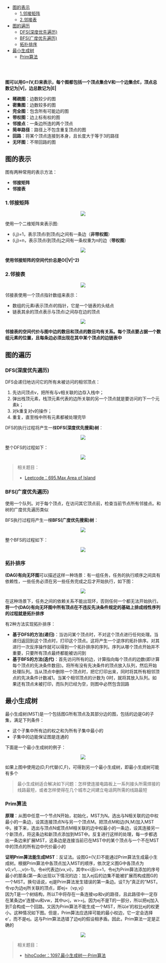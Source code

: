 * [图的表示](#图的表示)
    - [1.邻接矩阵](#1邻接矩阵)
    - [2.邻接表](#2邻接表)
* [图的遍历](#图的遍历)
    * [DFS(深度优先遍历)](#dfs深度优先遍历)
    * [BFS(广度优先遍历)](#bfs广度优先遍历)
    * [拓扑排序](#拓扑排序)
* [最小生成树](#最小生成树) 
    * [Prim算法](#Prim算法) 

<br>
<br>

**图可以用G=(V,E)来表示，每个图都包括一个顶点集合V和一个边集合E，顶点总数记为|V|，边总数记为|E|**

* **稀疏图**：边数较少的图
* **密集图**：边数较多的图
* **完全图**：包含所有可能边的图
* **带权图**：边上标有权的图
* **邻接点**：一条边所连的两个顶点
* **简单路径**：路径上不包含重复顶点的图
* **回路**：将某个顶点连接到本身，且长度大于等于3的路径
* **无环图**：不带回路的图

## 图的表示

图有两种常用的表示方法：

* **邻接矩阵**
* **邻接表**

### 1.邻接矩阵

<div align="center"> <img src="../pic/al-graph-1.png"/> </div>

使用一个二维矩阵来表示图:

* (i,j)=1，表示顶点i到顶点j之间有一条边（**非带权图**）
* (i,j)=n，表示顶点i到顶点j之间有一条权重为n的边（**带权图**）

<div align="center"> <img src="../pic/al-graph-2.png"/> </div>

**使用邻接矩阵的空间代价总是O(|V|^2)**

### 2.邻接表

<div align="center"> <img src="../pic/al-graph-1.png"/> </div>

邻接表使用一个顶点指针数组来表示：

* 数组的元素i表示顶点i的指针，它是一个链表的头结点
* 链表其余的顶点表示与顶点i之间存在边的顶点

<div align="center"> <img src="../pic/al-graph-3.png"/> </div>

**邻接表的空间代价与图中边的数目和顶点的数目均有关系。每个顶点要占据一个数组元素的位置，且每条边必须出现在其中某个顶点的边链表中**

## 图的遍历

### DFS(深度优先遍历)

DFS会递归地访问它的所有未被访问的相邻顶点：

1. 先访问顶点v，把所有与v相关联的边存入栈中；
2. 弹出栈顶元素，栈顶元素代表的边所关联的另一个顶点就是要访问的下一个元素k；
3. 对k重复对v的操作；
4. 重复，直至栈中所有元素都被处理完毕

DFS的执行过程将产生一棵**DFS(深度优先搜索)树**：

<div align="center"> <img src="../pic/al-graph-4.png"/> </div>

整个DFS的过程如下：

<div align="center"> <img src="../pic/al-graph-5.png"/> </div>

> 相关题目：
> * [Leetcode：695.Max Area of Island](https://leetcode.com/problems/max-area-of-island/description/)

### BFS(广度优先遍历)

使用一个队列。对于每个顶点，在访问其它顶点前，检查当前节点所有邻接点。和树的广度优先遍历类似

BFS执行过程将产生一棵**BFS(广度优先搜索)树**：

<div align="center"> <img src="../pic/al-graph-6.png"/> </div>

整个BFS的过程如下：

<div align="center"> <img src="../pic/al-graph-7.png"/> </div>

### 拓扑排序

**(DAG)有向无环图**可以描述这样一种场景：有一组任务，任务的执行顺序之间具有依赖性，一些任务必须在另一些任务完成之后才开始执行，如下图：

<div align="center"> <img src="../pic/al-graph-8.png"/> </div>

在这种场景下，任务之间的依赖关系不能出现环，否则任何一个都无法开始执行。**将一个(DAG)有向无环图中所有顶点在不违反先决条件规定的基础上排成线性序列的过程就是拓扑排序**

有2种方法实现拓扑排序：

* **基于DFS的方法(递归)**：当访问某个顶点时，不对这个顶点进行任何处理。当递归返回到这个顶点时，打印这个顶点。这将产生一个逆序的拓扑排序。对其进行一次反序操作就可以得到一个拓扑排序的序列。序列从哪个顶点开始并不重要，只要所有顶点最终都能被访问到
* **基于BFS的方法(迭代)**：首先访问所有的边，计算指向每个顶点的边数(即计算每个顶点的先决条件数目)。将所有没有先决条件的顶点放入队列，然后开始处理队列。当从顶点中删除一个顶点时，把它打印出来，同时将其所有相邻顶点的先决条件计数减1。当某个相邻顶点的计数为
0时，就将其放入队列。如果还有顶点未被打印，而队列已经为空，则图中必然包含回路

## 最小生成树

最小生成树(MST)是一个包括图G所有顶点及其部分边的图，包括的边是G的子集，满足下列条件：

* 这个子集中所有边的权之和为所有子集中最小的
* 子集中的边能保证图是连通的

下面是一个最小生成树的例子：

<div align="center"> <img src="../pic/al-graph-9.png"/> </div>

如果上图中使用边(D,F)代替(C,F)，可得到另一个最小生成树，即最小生成树可能有多个

> 最小生成树适合解决如下问题：怎样使连接电路板上一系列接头所需焊接的线路最短，或者怎样使得在几个城市之间建立电话网所需的线路最短

### Prim算法

**原理**：从图中任意一个节点N开始，初始化，MST为N。选出与N相关联的边中权最小的一条边，设其连接顶点N与另一个顶点M。把顶点M和边(N,M)加入MST中。接下来，选出与顶点N或顶点M相关联的边中权最小的一条边，设其连接另一个新顶点，将这条边和新顶点添加到MST中。反复进行这样的处理，每一步都选出一条边来扩展MST，这条边是连接当前已在MST中的某个顶点与一个不在MST中的顶点的所有边中代价最小的

**证明Prim算法能生成MST**：反证法。设图G=(V,E)不能通过Prim算法生成最小生成树。根据Prim算法中各顶点加入MST的顺序，依次定义图G中各顶点为v0,v1,...,v(n-1)。令ei代表边(vx,vi)，其中x<i且i>=1，令ej为Prim算法添加的序号最小的那条(第一条)出现以下情况的边：加入ej后的边集不能被扩展而构成图G的一个MST。换句话说，ej是Prim算法发生错误的第一条边。设T为“真正的”MST。令vp为边ej所关联的顶点，即ej=（vp,vj）  
因为T是一个树结构，所以T中将存在一条连接vp和vj的路径，且此路径中一定存在某条边e'连接vu和vw，其中u<j，w>=j。因为ej不是T的一部分，所以把ej加入到T会构成一个回路。又因为Prim算法不能生成一个MST，所以e'的权比ej的权更小。这种情况如下图。但是，Prim算法应选择可能的最小权边，它一定会选择e'，而不是ej。这与Prim算法选错了边ej的假设相矛盾。因此，Prim算法一定是正确的

<div align="center"> <img src="../pic/al-graph-10.png"/> </div>

> 相关题目：
> * [hihoCoder：1097.最小生成树一·Prim算法](http://hihocoder.com/problemset/problem/1097)